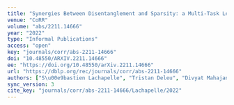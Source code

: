 ```yaml
---
title: "Synergies Between Disentanglement and Sparsity: a Multi-Task Learning Perspective."
venue: "CoRR"
volume: "abs/2211.14666"
year: "2022"
type: "Informal Publications"
access: "open"
key: "journals/corr/abs-2211-14666"
doi: "10.48550/ARXIV.2211.14666"
ee: "https://doi.org/10.48550/arXiv.2211.14666"
url: "https://dblp.org/rec/journals/corr/abs-2211-14666"
authors: ["S\u00e9bastien Lachapelle", "Tristan Deleu", "Divyat Mahajan", "Ioannis Mitliagkas", "Yoshua Bengio", "Simon Lacoste-Julien", "Quentin Bertrand"]
sync_version: 3
cite_key: "journals/corr/abs-2211-14666/Lachapelle/2022"
---
```

